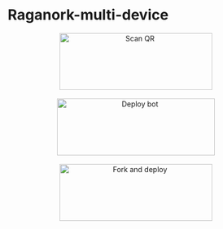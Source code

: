 # Raganork-multi-device
<!---
[Get QR](https://raganork-qr.herokuapp.com/api)

[Get automatic Deploy url](https://heroku.com/deploy?template=https://github.com/Thriam/raganork-md)

[Fork repository](https://github.com/Thriam/raganork-md/fork)

[Visit website](https://bit.ly/Raganork)

---
---!>
<div align="center">
  
<a href="https://raganork-qr.herokuapp.com/api"><img align="center" src="https://bit.ly/3veFrpi" alt="Scan QR" height="112" width="300" /></a>
<br>
<div>
<br>
  
<a href="https://heroku.com/deploy?template=https://github.com/Thriam/raganork-md" target="blank"><img align="center" src="https://bit.ly/3LfPgJl" alt="Deploy bot" height="112" width="310" /></a>
  <div>
<br>
<a href="https://github.com/Thriam/raganork-md/fork"><img align="center" src="https://bit.ly/3K9RZTi" alt="Fork and deploy" height="112" width="300" /></a>
<div>
  <br>
<!--- <a href="https://railway.app/new/template?template=https%3A%2F%2Fgithub.com%2Fsouravkl11%2FRaganork.git&envs=RAGANORK_CODE%2CLANGUAGE%2CALL_IMG%2CWORK_TYPE%2CHANDLERS%2CBOT_NAME%2CREMOVE_BG_API_KEY%2CSUDO&optionalEnvs=REMOVE_BG_API_KEY%2CSUDO&RAGANORK_CODEDesc=Raganork+code+%28QR+scan+cheythappo+kittiya+code%29.+Type+here+yours+Raganork+code.&LANGUAGEDesc=Bot+language.+English+%3D%3E+en%2C+Malayalam+%3D%3E+ml%2C+Hindi+%3D%3E+HI%2C&ALL_IMGDesc=Give+an+image+link+for+your+bot%21&WORK_TYPEDesc=Raganork+bot+Working+Type.+If+you+use+%E2%80%9Cpublic%E2%80%9D%2C+everyone+can+use+the+bot.+Else+if+you+use+%E2%80%9Cprivate%E2%80%9D%2C+only+you+can+use+your+bot&HANDLERSDesc=Prefix+for+commands.+%28.assist%2C+%21assist+%2Cassist%29&BOT_NAMEDesc=Your+bot%27s+name.+Give+your+desired+bot+name+here&REMOVE_BG_API_KEYDesc=Give+an+api+key+for+remove.bg+&SUDODesc=Give+your+sudo+here+%28These+numbers+can+control+bot%29&ALL_IMGDefault=https%3A%2F%2Fi.pinimg.com%2Foriginals%2F0e%2Fc8%2F8c%2F0ec88ca1469125fc11b4ce76830602f4.jpg&WORK_TYPEDefault=public&HANDLERSDefault=%5E%5B%2C%40%23%21.%5D&BOT_NAMEDefault=Bot+name" target="blank"><img align="center" src="https://railway.app/button.svg" alt="Deploy to railway" height="67" width="225" /></a> 
  
<div>
<br>
<br>

<div>
  
<a href="https://bit.ly/Raganork"><img src="/language/web.png" alt="Visit Website" height="112" width="300" border="0"></a>
-->
